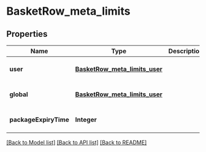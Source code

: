 # BasketRow_meta_limits
## Properties

| Name | Type | Description | Notes |
|------------ | ------------- | ------------- | -------------|
| **user** | [**BasketRow_meta_limits_user**](BasketRow_meta_limits_user.md) |  | [optional] [default to null] |
| **global** | [**BasketRow_meta_limits_user**](BasketRow_meta_limits_user.md) |  | [optional] [default to null] |
| **packageExpiryTime** | **Integer** |  | [optional] [default to null] |

[[Back to Model list]](../README.md#documentation-for-models) [[Back to API list]](../README.md#documentation-for-api-endpoints) [[Back to README]](../README.md)

